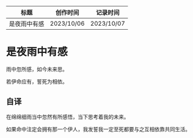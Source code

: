 | 标题         | 创作时间   | 记录时间   |
| ------------ | ---------- | ---------- |
| 是夜雨中有感 | 2023/10/06 | 2023/10/07 |

# 是夜雨中有感

雨中忽所感，如今未来思。

若伊命应有，誓死为相依。

## 自译

在绵绵细雨当中忽然有所感悟，当下思考着我的未来。

如果命中注定会拥有那一个伊人，我发誓我一定至死都要与之互相依靠共同生活。
